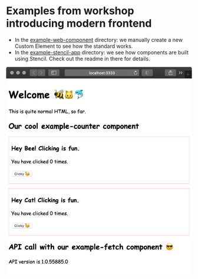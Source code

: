 # Examples from workshop introducing modern frontend

* In the [example-web-component](./example-web-component) directory: we manually create a new Custom Element to see how the standard works.
* In the [example-stencil-app](./example-stencil-app) directory: we see how components are built using Stencil. Check out the readme in there for details.

![](screenshot.png)